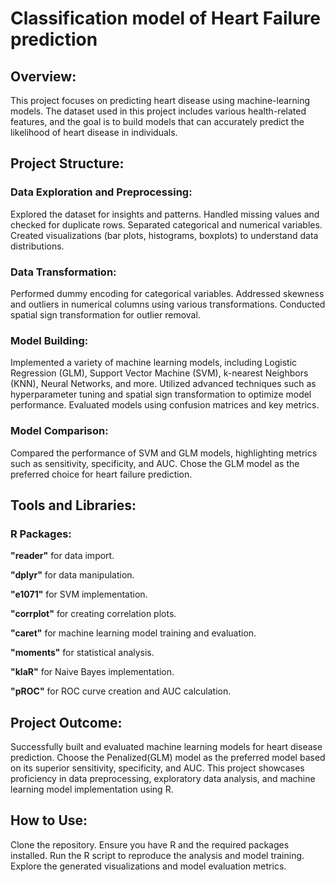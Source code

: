 # Classification model of Heart Failure prediction
## Overview:
This project focuses on predicting heart disease using machine-learning models. The dataset used in this project includes various health-related features, and the goal is to build models that can accurately predict the likelihood of heart disease in individuals.

## Project Structure:
### Data Exploration and Preprocessing:
Explored the dataset for insights and patterns.
Handled missing values and checked for duplicate rows.
Separated categorical and numerical variables.
Created visualizations (bar plots, histograms, boxplots) to understand data distributions.

### Data Transformation:
Performed dummy encoding for categorical variables.
Addressed skewness and outliers in numerical columns using various transformations.
Conducted spatial sign transformation for outlier removal.

### Model Building:
Implemented a variety of machine learning models, including Logistic Regression (GLM), Support Vector Machine (SVM), k-nearest Neighbors (KNN), Neural Networks, and more.
Utilized advanced techniques such as hyperparameter tuning and spatial sign transformation to optimize model performance.
Evaluated models using confusion matrices and key metrics.

### Model Comparison:
Compared the performance of SVM and GLM models, highlighting metrics such as sensitivity, specificity, and AUC.
Chose the GLM model as the preferred choice for heart failure prediction.

## Tools and Libraries:
### R Packages:
**"reader"** for data import.

**"dplyr"** for data manipulation.

**"e1071"** for SVM implementation.

**"corrplot"** for creating correlation plots.

**"caret"** for machine learning model training and evaluation.

**"moments"** for statistical analysis.

**"klaR"** for Naive Bayes implementation.

**"pROC"** for ROC curve creation and AUC calculation.

## Project Outcome:
Successfully built and evaluated machine learning models for heart disease prediction.
Choose the Penalized(GLM) model as the preferred model based on its superior sensitivity, specificity, and AUC.
This project showcases proficiency in data preprocessing, exploratory data analysis, and machine learning model implementation using R.

## How to Use:
Clone the repository.
Ensure you have R and the required packages installed.
Run the R script to reproduce the analysis and model training.
Explore the generated visualizations and model evaluation metrics.
